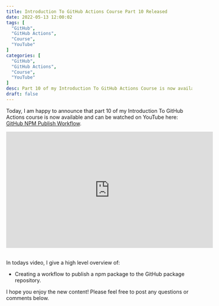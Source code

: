 ```yaml
---
title: Introduction To GitHub Actions Course Part 10 Released
date: 2022-05-13 12:00:02
tags: [
  "GitHub",
  "GitHub Actions",
  "Course",
  "YouTube"
]
categories: [
  "GitHub",
  "GitHub Actions",
  "Course",
  "YouTube"
]
desc: Part 10 of my Introduction To GitHub Actions Course is now available!
draft: false
---
```


Today, I am happy to announce that part 10 of my Introduction To GitHub Actions course is now available and can be watched on YouTube here: <a href="https://youtu.be/9pEBe7yArV8" target="_blank">GitHub NPM Publish Workflow</a>.

<div style="text-align: center;"><iframe width="560" height="315" src="https://www.youtube.com/embed/9pEBe7yArV8" title="YouTube video player" frameborder="0" allow="accelerometer; autoplay; clipboard-write; encrypted-media; gyroscope; picture-in-picture" allowfullscreen></iframe></div><br />

In todays video, I give a high level overview of:

* Creating a workflow to publish a npm package to the GitHub package repository.

I hope you enjoy the new content! Please feel free to post any questions or comments below.
